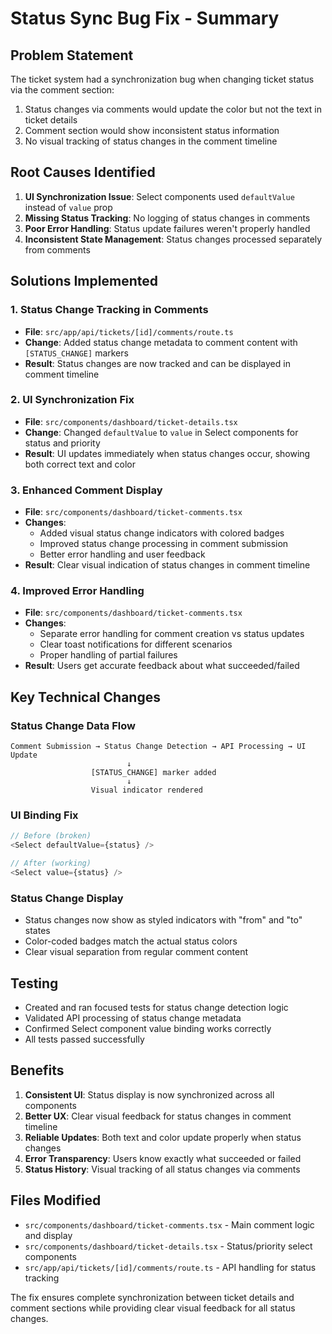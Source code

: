 # Status Sync Bug Fix - Summary

## Problem Statement
The ticket system had a synchronization bug when changing ticket status via the comment section:
1. Status changes via comments would update the color but not the text in ticket details
2. Comment section would show inconsistent status information
3. No visual tracking of status changes in the comment timeline

## Root Causes Identified
1. **UI Synchronization Issue**: Select components used `defaultValue` instead of `value` prop
2. **Missing Status Tracking**: No logging of status changes in comments
3. **Poor Error Handling**: Status update failures weren't properly handled
4. **Inconsistent State Management**: Status changes processed separately from comments

## Solutions Implemented

### 1. Status Change Tracking in Comments
- **File**: `src/app/api/tickets/[id]/comments/route.ts`
- **Change**: Added status change metadata to comment content with `[STATUS_CHANGE]` markers
- **Result**: Status changes are now tracked and can be displayed in comment timeline

### 2. UI Synchronization Fix
- **File**: `src/components/dashboard/ticket-details.tsx`
- **Change**: Changed `defaultValue` to `value` in Select components for status and priority
- **Result**: UI updates immediately when status changes occur, showing both correct text and color

### 3. Enhanced Comment Display
- **File**: `src/components/dashboard/ticket-comments.tsx`
- **Changes**:
  - Added visual status change indicators with colored badges
  - Improved status change processing in comment submission
  - Better error handling and user feedback
- **Result**: Clear visual indication of status changes in comment timeline

### 4. Improved Error Handling
- **File**: `src/components/dashboard/ticket-comments.tsx`
- **Changes**:
  - Separate error handling for comment creation vs status updates
  - Clear toast notifications for different scenarios
  - Proper handling of partial failures
- **Result**: Users get accurate feedback about what succeeded/failed

## Key Technical Changes

### Status Change Data Flow
```
Comment Submission → Status Change Detection → API Processing → UI Update
                          ↓
                  [STATUS_CHANGE] marker added
                          ↓
                  Visual indicator rendered
```

### UI Binding Fix
```javascript
// Before (broken)
<Select defaultValue={status} />

// After (working)
<Select value={status} />
```

### Status Change Display
- Status changes now show as styled indicators with "from" and "to" states
- Color-coded badges match the actual status colors
- Clear visual separation from regular comment content

## Testing
- Created and ran focused tests for status change detection logic
- Validated API processing of status change metadata
- Confirmed Select component value binding works correctly
- All tests passed successfully

## Benefits
1. **Consistent UI**: Status display is now synchronized across all components
2. **Better UX**: Clear visual feedback for status changes in comment timeline
3. **Reliable Updates**: Both text and color update properly when status changes
4. **Error Transparency**: Users know exactly what succeeded or failed
5. **Status History**: Visual tracking of all status changes via comments

## Files Modified
- `src/components/dashboard/ticket-comments.tsx` - Main comment logic and display
- `src/components/dashboard/ticket-details.tsx` - Status/priority select components  
- `src/app/api/tickets/[id]/comments/route.ts` - API handling for status tracking

The fix ensures complete synchronization between ticket details and comment sections while providing clear visual feedback for all status changes.